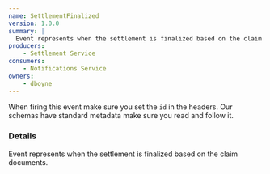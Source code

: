 ```yaml
---
name: SettlementFinalized
version: 1.0.0
summary: |
  Event represents when the settlement is finalized based on the claim documents.
producers:
    - Settlement Service
consumers:
    - Notifications Service
owners:
    - dboyne
---
```


<Admonition>When firing this event make sure you set the `id` in the headers. Our schemas have standard metadata make sure you read and follow it.</Admonition>

### Details

Event represents when the settlement is finalized based on the claim documents.

<NodeGraph title="Consumer / Producer Diagram" />

<Schema />